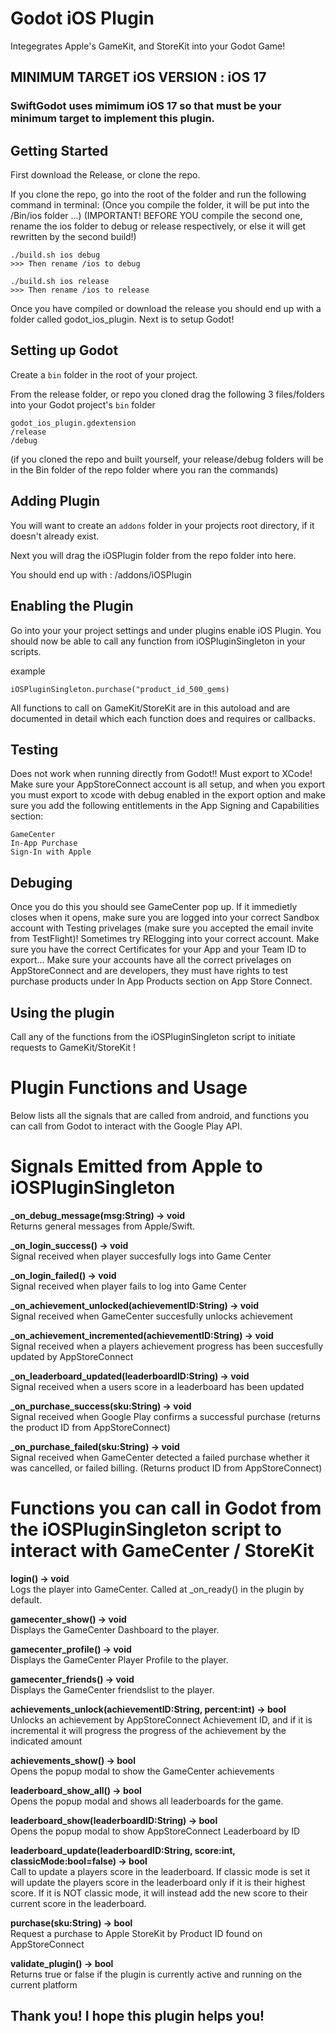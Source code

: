 # Godot iOS Plugin
Integegrates Apple's GameKit, and StoreKit into your Godot Game!

## MINIMUM TARGET iOS VERSION : iOS 17
### SwiftGodot uses mimimum iOS 17 so that must be your minimum target to implement this plugin.

## Getting Started
First download the Release, or clone the repo.

If you clone the repo, go into the root of the folder and run the following command in terminal: 
(Once you compile the folder, it will be put into the /Bin/ios folder ...)
(IMPORTANT! BEFORE YOU compile the second one, rename the ios folder to debug or release respectively, or else it will get rewritten by the second build!)
```
./build.sh ios debug
>>> Then rename /ios to debug

./build.sh ios release
>>> Then rename /ios to release
```

Once you have compiled or download the release you should end up with a folder called godot_ios_plugin.
Next is to setup Godot!

## Setting up Godot
Create a `bin` folder in the root of your project.

From the release folder, or repo you cloned drag the following 3 files/folders into your Godot project's `bin` folder
```
godot_ios_plugin.gdextension
/release
/debug
```
(if you cloned the repo and built yourself, your release/debug folders will be in the Bin folder of the repo folder where you ran the commands)

## Adding Plugin
You will want to create an `addons` folder in your projects root directory, if it doesn't already exist.

Next you will drag the iOSPlugin folder from the repo folder into here.

You should end up with : /addons/iOSPlugin

## Enabling the Plugin
Go into your your project settings and under plugins enable iOS Plugin.
You should now be able to call any function from iOSPluginSingleton in your scripts.

example
```
iOSPluginSingleton.purchase("product_id_500_gems)
```

All functions to call on GameKit/StoreKit are in this autoload and are documented in detail which each function does and requires or callbacks.

## Testing
Does not work when running directly from Godot!! Must export to XCode!
Make sure your AppStoreConnect account is all setup, and when you export you must export to xcode with debug enabled in the export option and make sure you add the following entitlements in the App Signing and Capabilities section:
```
GameCenter
In-App Purchase
Sign-In with Apple
```

## Debuging
Once you do this you should see GameCenter pop up.
If it immedietly closes when it opens, make sure you are logged into your correct Sandbox account with Testing privelages (make sure you accepted the email invite from TestFlight)! 
Sometimes try RElogging into your correct account.
Make sure you have the correct Certificates for your App and your Team ID to export...
Make sure your accounts have all the correct privelages on AppStoreConnect and are developers, they must have rights to test purchase products under In App Products section on App Store Connect.

## Using the plugin
Call any of the functions from the iOSPluginSingleton script to initiate requests to GameKit/StoreKit !

# Plugin Functions and Usage
Below lists all the signals that are called from android, and functions you can call from Godot to interact with the Google Play API.

# Signals Emitted from Apple to iOSPluginSingleton

<b>_on_debug_message(msg:String) -> void</b><br>
Returns general messages from Apple/Swift.

<b>_on_login_success() -> void</b><br>
Signal received when player succesfully logs into Game Center

<b>_on_login_failed() -> void</b><br>
Signal received when player fails to log into Game Center

<b>_on_achievement_unlocked(achievementID:String) -> void</b><br>
Signal received when GameCenter succesfully unlocks achievement

<b>_on_achievement_incremented(achievementID:String) -> void</b><br>
Signal received when a players achievement progress has been succesfully updated by AppStoreConnect

<b>_on_leaderboard_updated(leaderboardID:String) -> void</b><br>
Signal received when a users score in a leaderboard has been updated

<b>_on_purchase_success(sku:String) -> void</b><br>
Signal received when Google Play confirms a successful purchase (returns the product ID from AppStoreConnect)

<b>_on_purchase_failed(sku:String) -> void</b><br>
Signal received when GameCenter detected a failed purchase whether it was cancelled, or failed billing. (Returns product ID from AppStoreConnect)

# Functions you can call in Godot from the iOSPluginSingleton script to interact with GameCenter / StoreKit

<b>login() -> void</b><br>
Logs the player into GameCenter. Called at _on_ready() in the plugin by default.

<b>gamecenter_show() -> void</b><br>
Displays the GameCenter Dashboard to the player.

<b>gamecenter_profile() -> void</b><br>
Displays the GameCenter Player Profile to the player.

<b>gamecenter_friends() -> void</b><br>
Displays the GameCenter friendslist to the player.

<b>achievements_unlock(achievementID:String, percent:int) -> bool</b> <br>
Unlocks an achievement by AppStoreConnect Achievement ID, and if it is incremental it will progress the progress of the achievement by the indicated amount

<b>achievements_show() -> bool</b><br>
Opens the popup modal to show the GameCenter achievements

<b>leaderboard_show_all() -> bool</b><br>
Opens the popup modal and shows all leaderboards for the game.

<b>leaderboard_show(leaderboardID:String) -> bool</b><br>
Opens the popup modal to show AppStoreConnect Leaderboard by ID

<b>leaderboard_update(leaderboardID:String, score:int, classicMode:bool=false) -> bool</b><br>
Call to update a players score in the leaderboard.
If classic mode is set it will update the players score in the leaderboard only if it is their highest score.
If it is NOT classic mode, it will instead add the new score to their current score in the leaderboard.

<b>purchase(sku:String) -> bool</b><br>
Request a purchase to Apple StoreKit by Product ID found on AppStoreConnect

<b>validate_plugin() -> bool</b><br>
Returns true or false if the plugin is currently active and running on the current platform


## Thank you! I hope this plugin helps you!


